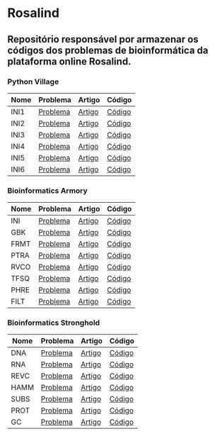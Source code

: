 # Rosalind

## Repositório responsável por armazenar os códigos dos problemas de bioinformática da plataforma online Rosalind.

### Python Village
|Nome|Problema|Artigo|Código|
|-|-|-|-|
|INI1|[Problema](https://rosalind.info/problems/ini1/)|[Artigo](https://www.linkedin.com/pulse/rosalind-01-primeiro-passo-para-bioinform%2525C3%2525A1tica-trevisan-linhares-vfuqf)|[Código](https://github.com/GTL98/Rosalind/blob/main/Python%20Village/INI1/INI1.py)|
|INI2|[Problema](https://rosalind.info/problems/ini2/)|[Artigo](https://www.linkedin.com/pulse/rosalind-02-c%C3%A1lculo-da-hipotenusa-guilherme-trevisan-linhares-2ajtf/)|[Código](https://github.com/GTL98/Rosalind/blob/main/Python%20Village/INI2/INI2.py)|
|INI3|[Problema](https://rosalind.info/problems/ini3/)|[Artigo](https://www.linkedin.com/pulse/rosalind-03-manipula%2525C3%2525A7%2525C3%2525A3o-de-strings-guilherme-trevisan-linhares-1jy9f)|[Código](https://github.com/GTL98/Rosalind/blob/main/Python%20Village/INI3/INI3.py)|
|INI4|[Problema](https://rosalind.info/problems/ini4/)|[Artigo]()|[Código](https://github.com/GTL98/Rosalind/blob/main/Python%20Village/INI4/INI4.py)|
|INI5|[Problema](https://rosalind.info/problems/ini5/)|[Artigo]()|[Código](https://github.com/GTL98/Rosalind/blob/main/Python%20Village/INI5/INI5.py)|
|INI6|[Problema](https://rosalind.info/problems/ini6/)|[Artigo]()|[Código](https://github.com/GTL98/Rosalind/blob/main/Python%20Village/INI6/INI6.py)|

### Bioinformatics Armory
|Nome|Problema|Artigo|Código|
|-|-|-|-|
|INI|[Problema](https://rosalind.info/problems/ini/)|[Artigo]()|[Código](https://github.com/GTL98/Rosalind/blob/main/Bioinformatics%20Armory/INI/INI.py)|
|GBK|[Problema](https://rosalind.info/problems/gbk/)|[Artigo]()|[Código](https://github.com/GTL98/Rosalind/blob/main/Bioinformatics%20Armory/GBK/GBK.py)|
|FRMT|[Problema](https://rosalind.info/problems/frmt/)|[Artigo]()|[Código](https://github.com/GTL98/Rosalind/blob/main/Bioinformatics%20Armory/FRMT/FRMT.py)|
|PTRA|[Problema](https://rosalind.info/problems/ptra/)|[Artigo]()|[Código](https://github.com/GTL98/Rosalind/blob/main/Bioinformatics%20Armory/PTRA/PTRA.py)|
|RVCO|[Problema](https://rosalind.info/problems/rvco/)|[Artigo]()|[Código](https://github.com/GTL98/Rosalind/blob/main/Bioinformatics%20Armory/RVCO/RVCO.py)|
|TFSQ|[Problema](https://rosalind.info/problems/tfsq/)|[Artigo]()|[Código](https://github.com/GTL98/Rosalind/blob/main/Bioinformatics%20Armory/TFSQ/TFSQ.py)|
|PHRE|[Problema](https://rosalind.info/problems/phre/)|[Artigo]()|[Código](https://github.com/GTL98/Rosalind/blob/main/Bioinformatics%20Armory/PHRE/PHRE.py)|
|FILT|[Problema](https://rosalind.info/problems/filt/)|[Artigo]()|[Código](https://github.com/GTL98/Rosalind/blob/main/Bioinformatics%20Armory/FILT/FILT.py)|

### Bioinformatics Stronghold
|Nome|Problema|Artigo|Código|
|-|-|-|-|
|DNA|[Problema](https://rosalind.info/problems/dna/)|[Artigo]()|[Código](https://github.com/GTL98/Rosalind/blob/main/Bioinformatics%20Stronghold/DNA/DNA.py)|
|RNA|[Problema](https://rosalind.info/problems/rna/)|[Artigo]()|[Código](https://github.com/GTL98/Rosalind/blob/main/Bioinformatics%20Stronghold/RNA/RNA.py)|
|REVC|[Problema](https://rosalind.info/problems/revc/)|[Artigo]()|[Código](https://github.com/GTL98/Rosalind/blob/main/Bioinformatics%20Stronghold/REVC/REVC.py)|
|HAMM|[Problema](https://rosalind.info/problems/hamm/)|[Artigo]()|[Código](https://github.com/GTL98/Rosalind/blob/main/Bioinformatics%20Stronghold/HAMM/HAMM.py)|
|SUBS|[Problema](https://rosalind.info/problems/subs/)|[Artigo]()|[Código](https://github.com/GTL98/Rosalind/blob/main/Bioinformatics%20Stronghold/SUBS/SUBS.py)|
|PROT|[Problema](https://rosalind.info/problems/prot/)|[Artigo]()|[Código](https://github.com/GTL98/Rosalind/blob/main/Bioinformatics%20Stronghold/PROT/PROT.py)|
|GC|[Problema](https://rosalind.info/problems/gc/)|[Artigo]()|[Código](https://github.com/GTL98/Rosalind/blob/main/Bioinformatics%20Stronghold/GC/GC.py)|
